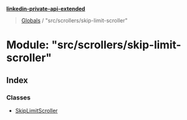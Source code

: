 **[linkedin-private-api-extended](../README.md)**

> [Globals](../globals.md) / "src/scrollers/skip-limit-scroller"

# Module: "src/scrollers/skip-limit-scroller"

## Index

### Classes

* [SkipLimitScroller](../classes/_src_scrollers_skip_limit_scroller_.skiplimitscroller.md)
